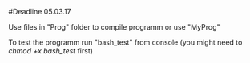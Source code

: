 #Deadline 05.03.17

Use files in "Prog" folder to compile programm or use "MyProg"

To test the programm run "bash_test" from console (you might need to *chmod +x bash_test* first)
